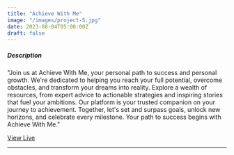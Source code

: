 ```yaml
---
title: "Achieve With Me"
image: "/images/project-5.jpg"
date: 2023-08-04T05:00:00Z
draft: false
---
```


##### Description

"Join us at Achieve With Me, your personal path to success and personal growth. We're dedicated to helping you reach your full potential, overcome obstacles, and transform your dreams into reality. Explore a wealth of resources, from expert advice to actionable strategies and inspiring stories that fuel your ambitions. Our platform is your trusted companion on your journey to achievement. Together, let's set and surpass goals, unlock new horizons, and celebrate every milestone. Your path to success begins with Achieve With Me."

[View Live](https://achieve-with-me.vercel.app)

---
